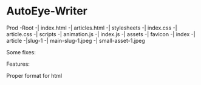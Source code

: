 # AutoEye-Writer

Prod
-Root
    -| index.html
    -| articles.html
    -| stylesheets
        -| index.css
        -| article.css
    -| scripts
        -| animation.js
        -| index.js
    -| assets
        -| favicon
        -| index
        -| article
            -|slug-1
                -| main-slug-1.jpeg
                -| small-asset-1.jpeg

Some fixes:
<!-- - Image position: Inline has unfinshed class string
    - get_img_atr not finished   -->
<!-- - Positioned img not downloaded
    - get_obj_type missing for positioned -->
<!-- - Inline being wrapped in paragraph -->
<!-- - target atribute has some whitespace issue -->
<!-- - Title should be used with different tag, so is Dek and by lines -->
<!-- - Download to the right folder -->
<!-- - Fix write_to_html -->


Features:
<!-- Clean up special character in the content -->
Proper format for html